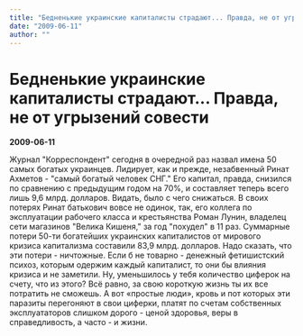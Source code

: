 ```yaml
---
title: "Бедненькие украинские капиталисты страдают... Правда, не от угрызений совести"
date: "2009-06-11"
author: ""
---
```


# Бедненькие украинские капиталисты страдают... Правда, не от угрызений совести

**2009-06-11** 

Журнал "Корреспондент" сегодня в очередной раз назвал имена 50 самых богатых украинцев. Лидирует, как и прежде, незабвенный Ринат Ахметов - "самый богатый человек СНГ." Его капитал, правда, снизился по сравнению с предыдущим годом на 70%, и составляет теперь всего лишь 9,6 млрд. долларов. Видать, было с чего снижаться. В своих потерях Ринат батькович вовсе не одинок, так, его коллега по эксплуатации рабочего класса и крестьянства Роман Лунин, владелец сети магазинов "Велика Кишеня," за год "похудел" в 11 раз. Суммарные потери 50-ти богатейших украинских капиталистов от мирового кризиса капитализма составили 83,9 млрд. долларов. Надо сказать, что эти потери - ничтожные. Если б не товарно - денежный фетишистский психоз, которым одержим каждый капиталист, то они бы влияния кризиса и не заметили. Ну, уменьшилось у тебя количество циферок на счету, что из этого? Всё равно, за свою короткую жизнь ты их все потратить не сможешь. А вот «простые люди», кровь и пот которых эти паразиты перегоняют в свои циферки, платят по счетам собственных эксплуататоров слишком дорого - ценой здоровья, веры в справедливость, а часто - и жизни.